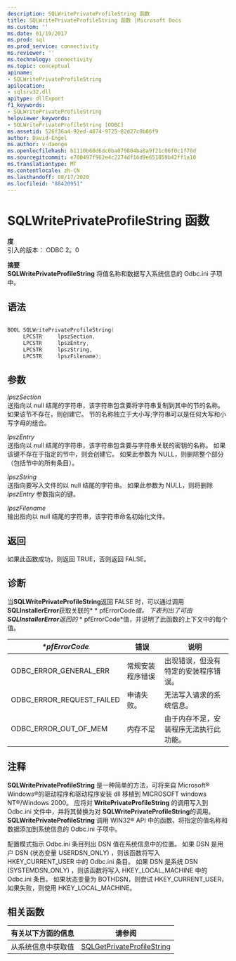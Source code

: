 ```yaml
---
description: SQLWritePrivateProfileString 函数
title: SQLWritePrivateProfileString 函数 |Microsoft Docs
ms.custom: ''
ms.date: 01/19/2017
ms.prod: sql
ms.prod_service: connectivity
ms.reviewer: ''
ms.technology: connectivity
ms.topic: conceptual
apiname:
- SQLWritePrivateProfileString
apilocation:
- sqlsrv32.dll
apitype: dllExport
f1_keywords:
- SQLWritePrivateProfileString
helpviewer_keywords:
- SQLWritePrivateProfileString [ODBC]
ms.assetid: 526f36a4-92ed-4874-9725-82d27c0b86f9
author: David-Engel
ms.author: v-daenge
ms.openlocfilehash: b1110b60d6dc0ba079804ba8a9f21c06f0c1f78d
ms.sourcegitcommit: e700497f962e4c2274df16d9e651059b42ff1a10
ms.translationtype: MT
ms.contentlocale: zh-CN
ms.lasthandoff: 08/17/2020
ms.locfileid: "88420951"
---
```

# <a name="sqlwriteprivateprofilestring-function"></a>SQLWritePrivateProfileString 函数
**度**  
 引入的版本： ODBC 2。0  
  
 **摘要**  
 **SQLWritePrivateProfileString** 将值名称和数据写入系统信息的 Odbc.ini 子项中。  
  
## <a name="syntax"></a>语法  
  
```cpp  
  
BOOL SQLWritePrivateProfileString(  
     LPCSTR     lpszSection,  
     LPCSTR     lpszEntry,  
     LPCSTR     lpszString,  
     LPCSTR     lpszFilename);  
```  
  
## <a name="arguments"></a>参数  
 *lpszSection*  
 送指向以 null 结尾的字符串，该字符串包含要将字符串复制到其中的节的名称。 如果该节不存在，则创建它。 节的名称独立于大小写;字符串可以是任何大写和小写字母的组合。  
  
 *lpszEntry*  
 送指向以 null 结尾的字符串，该字符串包含要与字符串关联的密钥的名称。 如果该键不存在于指定的节中，则会创建它。 如果此参数为 NULL，则删除整个部分（包括节中的所有条目）。  
  
 *lpszString*  
 送指向要写入文件的以 null 结尾的字符串。 如果此参数为 NULL，则将删除 *lpszEntry* 参数指向的键。  
  
 *lpszFilename*  
 输出指向以 null 结尾的字符串，该字符串命名初始化文件。  
  
## <a name="returns"></a>返回  
 如果此函数成功，则返回 TRUE，否则返回 FALSE。  
  
## <a name="diagnostics"></a>诊断  
 当**SQLWritePrivateProfileString**返回 FALSE 时，可以通过调用**SQLInstallerError**获取关联的* \* pfErrorCode*值。 下表列出了可由**SQLInstallerError**返回的* \* pfErrorCode*值，并说明了此函数的上下文中的每个值。  
  
|*\*pfErrorCode*|错误|说明|  
|---------------------|-----------|-----------------|  
|ODBC_ERROR_GENERAL_ERR|常规安装程序错误|出现错误，但没有特定的安装程序错误。|  
|ODBC_ERROR_REQUEST_FAILED|申请失败。|无法写入请求的系统信息。|  
|ODBC_ERROR_OUT_OF_MEM|内存不足|由于内存不足，安装程序无法执行此功能。|  
  
## <a name="comments"></a>注释  
 **SQLWritePrivateProfileString** 是一种简单的方法，可将来自 Microsoft® Windows®的驱动程序和驱动程序安装 dll 移植到 MICROSOFT windows NT®/Windows 2000。 应将对 **WritePrivateProfileString** 的调用写入到 Odbc.ini 文件中，并将其替换为对 **SQLWritePrivateProfileString**的调用。 **SQLWritePrivateProfileString** 调用 WIN32® API 中的函数，将指定的值名称和数据添加到系统信息的 Odbc.ini 子项中。  
  
 配置模式指示 Odbc.ini 条目列出 DSN 值在系统信息中的位置。 如果 DSN 是用户 DSN (状态变量 USERDSN_ONLY) ，则该函数将写入 HKEY_CURRENT_USER 中的 Odbc.ini 条目。 如果 DSN 是系统 DSN (SYSTEMDSN_ONLY) ，则该函数将写入 HKEY_LOCAL_MACHINE 中的 Odbc.ini 条目。 如果状态变量为 BOTHDSN，则尝试 HKEY_CURRENT_USER，如果失败，则使用 HKEY_LOCAL_MACHINE。  
  
## <a name="related-functions"></a>相关函数  
  
|有关以下方面的信息|请参阅|  
|---------------------------|---------|  
|从系统信息中获取值|[SQLGetPrivateProfileString](../../../odbc/reference/syntax/sqlgetprivateprofilestring-function.md)|
